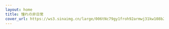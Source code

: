 ```yaml
---
layout: home
title: 憧れの非日常
cover_url: https://ws3.sinaimg.cn/large/006tNc79gy1froh92armwj31kw108b29.jpg
---
```

